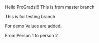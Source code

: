 Hello ProGrads!!!
This is from master branch

This is for testing branch

For demo Values are added.

From Person 1 to person 2